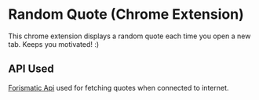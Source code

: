 # Random Quote (Chrome Extension)

This chrome extension displays a random quote each time you open a new tab. Keeps you motivated! :)

## API Used

[Forismatic Api](http://forismatic.com/en/api/) used for fetching quotes when connected to internet.
